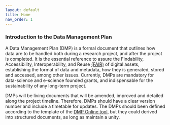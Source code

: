 ```yaml
---
layout: default
title: Home
nav_order: 1
---
```


### Introduction to the Data Management Plan

A Data Management Plan (DMP) is a formal document that outlines how data are to be handled both during a research project, and after the project is completed.
It is the essential reference to assure the Findability, Accessibility, Interoperability, and Reuse [(FAIR)](https://www.go-fair.org/fair-principles/) of digital assets, establishing the format of data and metadata, how they is generated, stored and accessed, among other issues. Currently, DMPs are mandatory for data-science and e-science founded grants, and indispensable for the sustainability of any long-term project.

DMPs will be living documents that will be amended, improved and detailed along the project timeline. Therefore, DMPs should have a clear version number and include a timetable for updates. The DMPs should been defined according to the template of the [DMP Online tool](https://dmponline.dcc.ac.uk/), but they could derived into structured documents, as long as maintain a unity.
